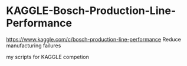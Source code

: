 # KAGGLE-Bosch-Production-Line-Performance
https://www.kaggle.com/c/bosch-production-line-performance Reduce manufacturing failures

my scripts for KAGGLE competion

